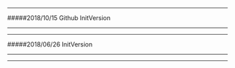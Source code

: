 
---------------------
#####2018/10/15 Github InitVersion

---------------------

---------------------
#####2018/06/26 InitVersion

---------------------


---------------------
